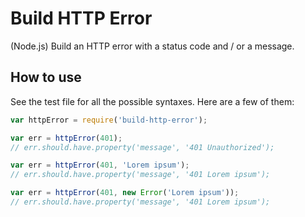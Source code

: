 # Build HTTP Error

(Node.js) Build an HTTP error with a status code and / or a message.

## How to use

See the test file for all the possible syntaxes. Here are a few of them:

```javascript
var httpError = require('build-http-error');

var err = httpError(401);
// err.should.have.property('message', '401 Unauthorized');

var err = httpError(401, 'Lorem ipsum');
// err.should.have.property('message', '401 Lorem ipsum');

var err = httpError(401, new Error('Lorem ipsum'));
// err.should.have.property('message', '401 Lorem ipsum');
```
